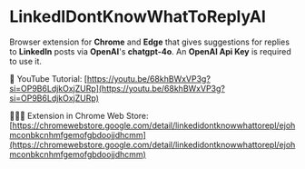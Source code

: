 # LinkedIDontKnowWhatToReplyAI

Browser extension for **Chrome** and **Edge** that gives suggestions for replies to **LinkedIn** posts via **OpenAI**'s **chatgpt-4o**. An **OpenAI Api Key** is required to use it.

🍿 YouTube Tutorial: [https://youtu.be/68khBWxVP3g?si=OP9B6LdjkOxjZURp](https://youtu.be/68khBWxVP3g?si=OP9B6LdjkOxjZURp)

🧑🏽‍💻 Extension in Chrome Web Store: [https://chromewebstore.google.com/detail/linkedidontknowwhattorepl/ejohmconbkcnhmfgemofgbdoojjdhcmm](https://chromewebstore.google.com/detail/linkedidontknowwhattorepl/ejohmconbkcnhmfgemofgbdoojjdhcmm)
